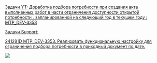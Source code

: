 
<u>Задачи YT:<u>
[Доработка подбора потребности при создания акта выполненных работ в части ограничения доступности открытой потребности , запланированной на следующий год в текущем году : MTP_DEV-3353](https://yt.surgutneftegas.ru:4443/issue/MTP_DEV-3353)

<u>Задачи Support:<u>
<p>241281D MTP_DEV-3353.  Реализовать функциональную настройку для ограничения подбора потребности в приходный документ по дате.</p>

![](Pasted%20image%2020250827132757.png)